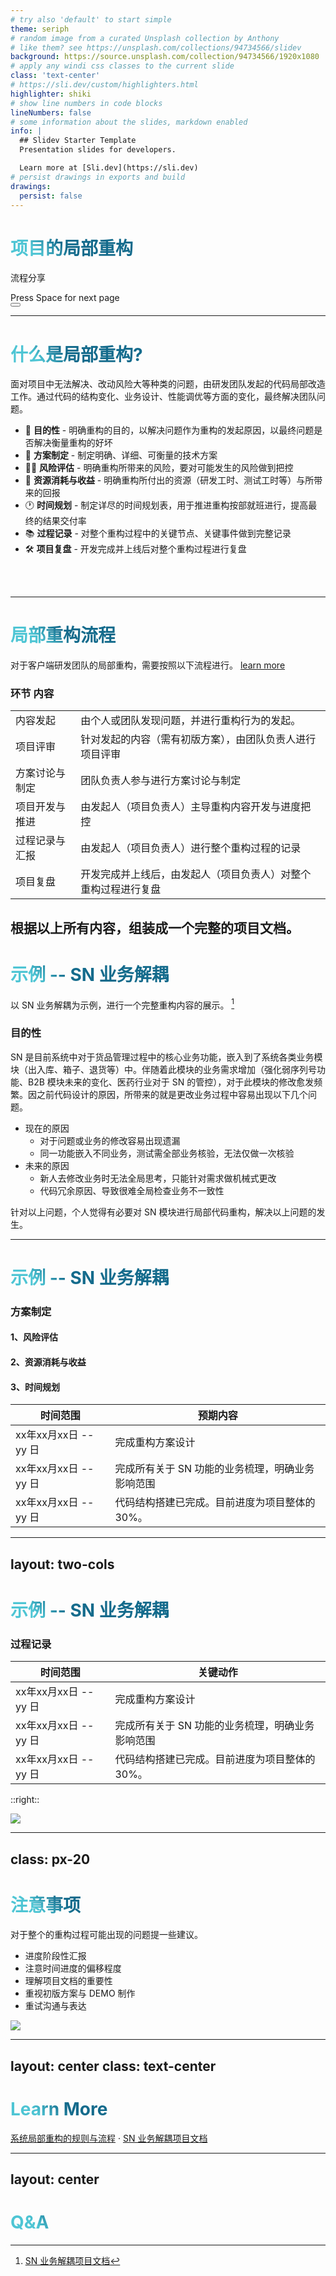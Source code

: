 ```yaml
---
# try also 'default' to start simple
theme: seriph
# random image from a curated Unsplash collection by Anthony
# like them? see https://unsplash.com/collections/94734566/slidev
background: https://source.unsplash.com/collection/94734566/1920x1080
# apply any windi css classes to the current slide
class: 'text-center'
# https://sli.dev/custom/highlighters.html
highlighter: shiki
# show line numbers in code blocks
lineNumbers: false
# some information about the slides, markdown enabled
info: |
  ## Slidev Starter Template
  Presentation slides for developers.

  Learn more at [Sli.dev](https://sli.dev)
# persist drawings in exports and build
drawings:
  persist: false
---
```


# 项目的局部重构

流程分享

<div class="pt-12">
  <span @click="$slidev.nav.next" class="px-2 py-1 rounded cursor-pointer" hover="bg-white bg-opacity-10">
    Press Space for next page <carbon:arrow-right class="inline"/>
  </span>
</div>

<div class="abs-br m-6 flex gap-2">
  <button @click="$slidev.nav.openInEditor()" title="Open in Editor" class="text-xl icon-btn opacity-50 !border-none !hover:text-white">
    <carbon:edit />
  </button>
  <a href="https://github.com/slidevjs/slidev" target="_blank" alt="GitHub"
    class="text-xl icon-btn opacity-50 !border-none !hover:text-white">
    <carbon-logo-github />
  </a>
</div>

<!--
The last comment block of each slide will be treated as slide notes. It will be visible and editable in Presenter Mode along with the slide. [Read more in the docs](https://sli.dev/guide/syntax.html#notes)
-->

---

# 什么是局部重构?

面对项目中无法解决、改动风险大等种类的问题，由研发团队发起的代码局部改造工作。通过代码的结构变化、业务设计、性能调优等方面的变化，最终解决团队问题。

- 📝 **目的性** - 明确重构的目的，以解决问题作为重构的发起原因，以最终问题是否解决衡量重构的好坏
- 🎨 **方案制定** - 制定明确、详细、可衡量的技术方案
- 🧑‍💻 **风险评估** - 明确重构所带来的风险，要对可能发生的风险做到把控
- 🤹 **资源消耗与收益** - 明确重构所付出的资源（研发工时、测试工时等）与所带来的回报
- 🕐 **时间规划** - 制定详尽的时间规划表，用于推进重构按部就班进行，提高最终的结果交付率
- 📚 **过程记录** - 对整个重构过程中的关键节点、关键事件做到完整记录
- 🛠 **项目复盘** - 开发完成并上线后对整个重构过程进行复盘

<br>
<br>

<!--
You can have `style` tag in markdown to override the style for the current page.
Learn more: https://sli.dev/guide/syntax#embedded-styles
-->

<style>
h1 {
  background-color: #2B90B6;
  background-image: linear-gradient(45deg, #4EC5D4 10%, #146b8c 20%);
  background-size: 100%;
  -webkit-background-clip: text;
  -moz-background-clip: text;
  -webkit-text-fill-color: transparent; 
  -moz-text-fill-color: transparent;
}
</style>

---

# 局部重构流程

对于客户端研发团队的局部重构，需要按照以下流程进行。 [learn more]()

### 环节 内容

|     |     |
| --- | --- |
| 内容发起| 由个人或团队发现问题，并进行重构行为的发起。 |
| 项目评审 | 针对发起的内容（需有初版方案），由团队负责人进行项目评审 |
| 方案讨论与制定 | 团队负责人参与进行方案讨论与制定 |
| 项目开发与推进 | 由发起人（项目负责人）主导重构内容开发与进度把控 |
| 过程记录与汇报 | 由发起人（项目负责人）进行整个重构过程的记录 |
| 项目复盘 | 开发完成并上线后，由发起人（项目负责人）对整个重构过程进行复盘 |

根据以上所有内容，组装成一个完整的项目文档。
---

# 示例 -- SN 业务解耦

以 SN 业务解耦为示例，进行一个完整重构内容的展示。 [^1]

### 目的性
SN 是目前系统中对于货品管理过程中的核心业务功能，嵌入到了系统各类业务模块（出入库、箱子、退货等）中。伴随着此模块的业务需求增加（强化弱序列号功能、B2B 模块未来的变化、医药行业对于 SN 的管控），对于此模块的修改愈发频繁。因之前代码设计的原因，所带来的就是更改业务过程中容易出现以下几个问题。

- 现在的原因
  - 对于问题或业务的修改容易出现遗漏
  - 同一功能嵌入不同业务，测试需全部业务核验，无法仅做一次核验
- 未来的原因
  - 新人去修改业务时无法全局思考，只能针对需求做机械式更改
  - 代码冗余原因、导致很难全局检查业务不一致性

针对以上问题，个人觉得有必要对 SN 模块进行局部代码重构，解决以上问题的发生。

[^1]: [SN 业务解耦项目文档]()
---

# 示例 -- SN 业务解耦

<div grid="~ cols-2 gap-4">
<div>

### 方案制定

#### 1、风险评估

#### 2、资源消耗与收益

</div>
<div>

#### 3、时间规划

|  **时间范围**   |  **预期内容**  |
| --- | --- |
| xx年xx月xx日 -- yy 日 | 完成重构方案设计 |
| xx年xx月xx日 -- yy 日 | 完成所有关于 SN 功能的业务梳理，明确业务影响范围 |
| xx年xx月xx日 -- yy 日 | 代码结构搭建已完成。目前进度为项目整体的 30%。 |

</div>
</div>

---
layout: two-cols
---

# 示例 -- SN 业务解耦

### 过程记录

|  **时间范围**   |  **关键动作**  |
| --- | --- |
| xx年xx月xx日 -- yy 日 | 完成重构方案设计 |
| xx年xx月xx日 -- yy 日 | 完成所有关于 SN 功能的业务梳理，明确业务影响范围 |
| xx年xx月xx日 -- yy 日 | 代码结构搭建已完成。目前进度为项目整体的 30%。 |

::right::

<img class="m-5" src="https://llv.edu.vn/media/2022/03/process.jpg">

---
class: px-20
---
# 注意事项

对于整个的重构过程可能出现的问题提一些建议。

<div grid="~ cols-2 gap-4">
<div>

- 进度阶段性汇报
- 注意时间进度的偏移程度
- 理解项目文档的重要性
- 重视初版方案与 DEMO 制作
- 重试沟通与表达

</div>
<div>

<img class="m-5" src="https://austinkleon.com/wp-content/uploads/2012/10/00-show-cover.jpg">

</div>
</div>


---
layout: center
class: text-center
---

# Learn More

[系统局部重构的规则与流程]() · [SN 业务解耦项目文档]() 

---
layout: center
---

# Q&A